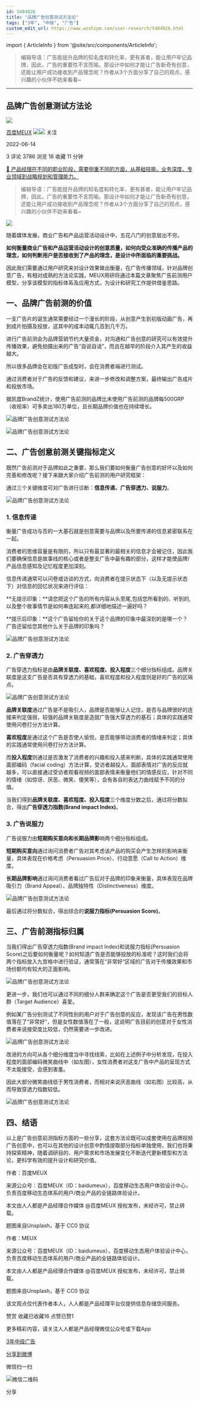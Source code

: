 ```yaml
---
id: 5484026
title: "品牌广告创意测试方法论"
tags: ["3年", "中级", "广告"]
custom_edit_url: https://www.woshipm.com/user-research/5484026.html
---
```

import { ArticleInfo } from '@site/src/components/ArticleInfo';

<ArticleInfo
    author="百度MEUX"
    authorLink="https://www.woshipm.com/u/180796"
    published="2022-06-14"
    views={3786}
    comments={3}
    collects={16}
/>

> 编辑导语：广告能提升品牌的知名度和转化率，更有甚者，能让用户牢记品牌，因此，广告的重要性不言而喻。那设计中如何才能让广告新奇有创意，还能让用户成功接收到产品理念呢？作者从3个方面分享了自己的观点，感兴趣的小伙伴不妨来看看~

---

## 品牌广告创意测试方法论

[![](https://image.woshipm.com/wp-files/2020/05/TtUzNAsIlx3fAtQVqoSV.png!/both/72x72)](https://www.woshipm.com/u/180796)

[百度MEUX](https://www.woshipm.com/u/180796) ![](https://static.woshipm.com/tag/1122_1@2x.png)![](https://static.woshipm.com/tag/2303_1@2x.png) 关注

2022-06-14

3 评论 3786 浏览 16 收藏 11 分钟

[🔗 产品经理在不同的职业阶段，需要侧重不同的方面，从基础技能、业务深度、专业领域到战略规划和管理能力。](https://ke.qidianla.com/courses/90pm)

> 编辑导语：广告能提升品牌的知名度和转化率，更有甚者，能让用户牢记品牌，因此，广告的重要性不言而喻。那设计中如何才能让广告新奇有创意，还能让用户成功接收到产品理念呢？作者从3个方面分享了自己的观点，感兴趣的小伙伴不妨来看看~

![](https://image.yunyingpai.com/wp/2022/06/U13dgbMWo8kmj4UdRLdx.png)

随着媒体发展，商业广告和产品运营活动设计中，五花八门的创意层出不穷。

**如何衡量商业广告和产品运营活动设计的创意质量，如何向受众准确的传播产品的理念，如何判断用户是否接收到了产品的理念，是设计中所面临的重要挑战。**

因此我们需要通过用户研究来对设计效果做出衡量，在广告传播领域，针对品牌创意广告，有相对成熟的方法论实践，MEUX用研将通过本篇文章聚焦广告前测用户模型，分享该模型的指标体系及应用方式，为设计和研究工作提供借鉴思路。

## 一、品牌广告前测的价值

一支广告片的诞生通常需要经过一个漫长的阶段，从创意产生到初版动画广告，再到成片拍摄及投放，这其中的成本动辄几百到几千万。

进行广告前测会为品牌营销节约大量资金，对沟通和广告创意的研究可以有效提升传播效果，避免拍摄出来的广告“自说自话”，而且在越早的阶段介入其产生的收益越大。

所以很多品牌会在初版广告成型时，会在消费者端进行测试。

通过消费者对于广告的反馈和建议，来进一步修改和调整方案，最终输出广告成片和投放市场。

据凯度BrandZ统计，使用广告前测的品牌比未使用广告前测的品牌每500GRP（收视率）可多卖出180万单位，且长期品牌价值也在持续增长。

![品牌广告创意测试方法论](https://image.yunyingpai.com/wp/2022/06/hUi828cmM8a7VTzK1iZM.png)

![品牌广告创意测试方法论](https://image.yunyingpai.com/wp/2022/06/j7ZYZgraiKSchYIh41ig.png)

## 二、广告创意前测关键指标定义

既然广告前测对于品牌如此之重要，那么我们要如何衡量广告创意的好坏以及如何完善和修改呢？接下来跟大家介绍广告前测的用户研究框架：

通过三个关键维度可对广告进行诊断：**信息传递、广告穿透力、说服力**。

![品牌广告创意测试方法论](https://image.yunyingpai.com/wp/2022/06/FNYm069hfS5oPQIf6mMo.png)

### 1\. 信息传递

衡量广告成功与否的一大基石就是创意需要与品牌以及所要传递的信息紧密联系在一起。

消费者的思维容量是有限的，所以只有最显著的最相关的信息才会被记住，因此我们要确保信息是故事线的核心或者是整支广告中最有趣的部分，这样才能使品牌/产品信息感知及记忆程度更加深刻。

信息传递通常可以问卷或访谈的方式，向消费者在提示状态下（以及无提示状态下）对信息的回忆状况来进行评估：

**无提示印象：**请您把这个广告的所有内容从头至尾,包括您所看到的、听到的,以及整个故事情节是如何串连起来的,都详细地描述一遍好吗？

**提示后印象：**这个广告留给你的关于这个品牌的印象中最深刻的是哪一个？广告还留给您其他什么关于品牌的印象吗？

![品牌广告创意测试方法论](https://image.yunyingpai.com/wp/2022/06/8KyF3RHmKbt7YRw37oSZ.png)

### 2\. 广告穿透力

广告穿透力指标是由**品牌关联度、喜欢程度、投入程度**三个细分指标组成。品牌关联度是这支广告是否具有穿透力的基础，喜欢程度和投入程度则是好的广告的区隔点。

![品牌广告创意测试方法论](https://image.yunyingpai.com/wp/2022/06/G7iQY6CyfT26kgEFF0oR.png)

**品牌关联度**通过广告是不是吸引人，品牌是否能够让人记住，是否与品牌很好的连接来判定强弱，较强的品牌关联度是造就广告强大穿透力的基石；具体的实践通常使用问卷打分方法计算。

**喜欢程度**是通过这个广告是否使人愉悦，是否能够带动消费者的情绪来判定；具体的实践通常使用问卷打分方法计算。

而**投入程度**则通过是否激发了消费者的兴趣和投入感来判断，具体的实践通常使用面部编码（facial coding）方法计算，受访者越投入，面部表情对广告的反应就越多，可以直接通过受访者观看视频的面部表情来衡量他们的情感反应，针对不同的情绪（如惊讶、厌恶、微笑、傻笑等），会有各自的表达力曲线赋予不同的分值。

当我们得到**品牌关联度、喜欢程度、投入程度**三个维度分数之后，通过将分数拟合，得出**广告穿透力指数(Brand impact Index)**。

### 3\. 广告说服力

广告说服力由**短期购买意向和长期品牌影**响两个细分指标组成。

**短期购买意向**通过询问消费者广告对其考虑该产品的购买会产生怎样的影响来衡量，具体表现在价格考虑（Persuasion Price）、行动意愿（Call to Action）维度。

**长期品牌影响**通过询问消费者看过广告后对于品牌的印象来衡量，具体表现在品牌吸引力（Brand Appeal）、品牌独特性（Distinctiveness）维度。

![品牌广告创意测试方法论](https://image.yunyingpai.com/wp/2022/06/m6KimKv2FCStftYuU86w.png)

最后通过将分数拟合，得出综合的**说服力指标(Persuasion Score)**。

## 三、广告前测指标归属

当我们得出广告穿透力指数(Brand impact Index)和说服力指标(Persuasion Score)之后要如何衡量呢？如何知道广告是否能够投放的标准呢？这时我们会将两个指标放入九宫格中进行验证，通常落在“非常好“区域的广告对于传播效果和市场份额均有较大的正面影响。

![品牌广告创意测试方法论](https://image.yunyingpai.com/wp/2022/06/tWNsmiTorK1l2MAr1h1P.png)

更进一步，我们也可以通过不同的细分人群来确定这个广告是否更受我们的目标人群（Target Audience）喜爱。

例如某广告分别测试了不同性别的用户对于广告创意的反应，发现该广告在男性数值落在了“非常好“，但是女性数值落在了一般，这说明广告目前的创意对于女性消费者来说接受度比较低，仍然需要进一步改进。

![品牌广告创意测试方法论](https://image.yunyingpai.com/wp/2022/06/3fc3BFYTWL25NMBx1eli.png)

改进的方向可从各个细分维度当中寻找线索，比如在上述例子中分析发现，在投入程度的面部编码微笑曲线中（如左图），女性消费者对这支广告中产品的呈现方式不太能接受，会感到害羞。

因此大部分微笑曲线低于男性消费者，而相对来说厌恶曲线（如右图）比较高，从而导致穿透力指数较低。

![品牌广告创意测试方法论](https://image.yunyingpai.com/wp/2022/06/AHOxk28VZ9b3WelPJJHR.png)

## 四、结语

以上是广告创意前测指标方面的一些分享，这套方法论既可以成套使用在品牌视频广告创意中，也可以在其他的设计创意中酌情提取部分指标单独使用，我们也将秉持探索精神，随着调研目的、用户需求和市场发展变化不断迭代更新模型和方法论，更科学有效的提升设计和研究价值。

作者：百度MEUX

来源公众号：百度MEUX（ID：baidumeux），百度移动生态用户体验设计中心，负责百度移动生态体系的用户/商业产品的全链路体验设计。

本文由人人都是产品经理合作媒体 @百度MEUX 授权发布，未经许可，禁止转载。

题图来自Unsplash，基于 CC0 协议

作者：MEUX

来源公众号：百度MEUX（ID：baidumeux），百度移动生态用户体验设计中心，负责百度移动生态体系的用户/商业产品的全链路体验设计。

本文由人人都是产品经理合作媒体 @百度MEUX 授权发布，未经许可，禁止转载。

题图来自Unsplash，基于 CC0 协议

该文观点仅代表作者本人，人人都是产品经理平台仅提供信息存储空间服务。

赞赏 收藏已收藏16 点赞已赞1

更多精彩内容，请关注人人都是产品经理微信公众号或下载App

[3年](https://www.woshipm.com/tag/3%e5%b9%b4)[中级](https://www.woshipm.com/tag/%e4%b8%ad%e7%ba%a7)[广告](https://www.woshipm.com/tag/%e5%b9%bf%e5%91%8a)

[分享到微博](https://service.weibo.com/share/share.php?appkey=2775287854&title=品牌广告创意测试方法论&url=https://www.woshipm.com/user-research/5484026.html&pic=https://image.yunyingpai.com/wp/2022/06/U13dgbMWo8kmj4UdRLdx.png)

微信扫一扫

![微信二维码](https://api.pwmqr.com/qrcode/create/?url=https://www.woshipm.com/user-research/5484026.html)

分享